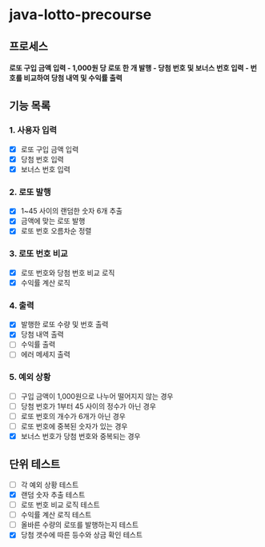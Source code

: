 # java-lotto-precourse

## 프로세스

#### 로또 구입 금액 입력 - 1,000원 당 로또 한 개 발행 - 당첨 번호 및 보너스 번호 입력 - 번호를 비교하여 당첨 내역 및 수익률 출력

## 기능 목록

### 1. 사용자 입력
- [x] 로또 구입 금액 입력
- [x] 당첨 번호 입력
- [x] 보너스 번호 입력
### 2. 로또 발행
- [x] 1~45 사이의 랜덤한 숫자 6개 추출
- [x] 금액에 맞는 로또 발행
- [x] 로또 번호 오름차순 정렬
### 3. 로또 번호 비교
- [x] 로또 번호와 당첨 번호 비교 로직
- [x] 수익률 계산 로직
### 4. 출력
- [x] 발행한 로또 수량 및 번호 출력
- [x] 당첨 내역 출력
- [ ] 수익률 출력
- [ ] 에러 메세지 출력
### 5. 예외 상황
- [ ] 구입 금액이 1,000원으로 나누어 떨어지지 않는 경우
- [ ] 당첨 번호가 1부터 45 사이의 정수가 아닌 경우
- [ ] 로또 번호의 개수가 6개가 아닌 경우
- [ ] 로또 번호에 중복된 숫자가 있는 경우
- [x] 보너스 번호가 당첨 번호와 중복되는 경우

## 단위 테스트
- [ ] 각 예외 상황 테스트
- [x] 랜덤 숫자 추출 테스트
- [ ] 로또 번호 비교 로직 테스트
- [ ] 수익률 계산 로직 테스트
- [ ] 올바른 수량의 로또를 발행하는지 테스트
- [x] 당첨 갯수에 따른 등수와 상금 확인 테스트
